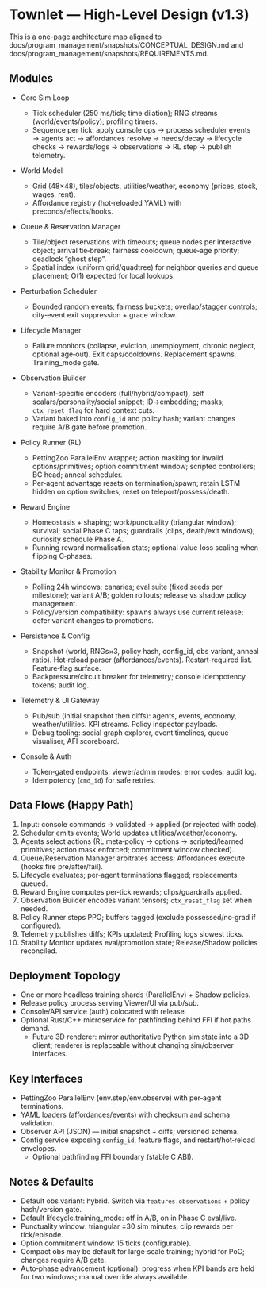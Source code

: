 # Townlet — High-Level Design (v1.3)

This is a one-page architecture map aligned to docs/program_management/snapshots/CONCEPTUAL_DESIGN.md and docs/program_management/snapshots/REQUIREMENTS.md.

## Modules

- Core Sim Loop
  - Tick scheduler (250 ms/tick; time dilation); RNG streams (world/events/policy); profiling timers.
  - Sequence per tick: apply console ops → process scheduler events → agents act → affordances resolve → needs/decay → lifecycle checks → rewards/logs → observations → RL step → publish telemetry.

- World Model
  - Grid (48×48), tiles/objects, utilities/weather, economy (prices, stock, wages, rent).
  - Affordance registry (hot‑reloaded YAML) with preconds/effects/hooks.

- Queue & Reservation Manager
  - Tile/object reservations with timeouts; queue nodes per interactive object; arrival tie‑break; fairness cooldown; queue‑age priority; deadlock “ghost step”.
  - Spatial index (uniform grid/quadtree) for neighbor queries and queue placement; O(1) expected for local lookups.

- Perturbation Scheduler
  - Bounded random events; fairness buckets; overlap/stagger controls; city‑event exit suppression + grace window.

- Lifecycle Manager
  - Failure monitors (collapse, eviction, unemployment, chronic neglect, optional age‑out). Exit caps/cooldowns. Replacement spawns. Training_mode gate.

- Observation Builder
  - Variant‑specific encoders (full/hybrid/compact), self scalars/personality/social snippet; ID→embedding; masks; `ctx_reset_flag` for hard context cuts.
  - Variant baked into `config_id` and policy hash; variant changes require A/B gate before promotion.

- Policy Runner (RL)
  - PettingZoo ParallelEnv wrapper; action masking for invalid options/primitives; option commitment window; scripted controllers; BC head; anneal scheduler.
  - Per‑agent advantage resets on termination/spawn; retain LSTM hidden on option switches; reset on teleport/possess/death.

- Reward Engine
  - Homeostasis + shaping; work/punctuality (triangular window); survival; social Phase C taps; guardrails (clips, death/exit windows); curiosity schedule Phase A.
  - Running reward normalisation stats; optional value‑loss scaling when flipping C‑phases.

- Stability Monitor & Promotion
  - Rolling 24h windows; canaries; eval suite (fixed seeds per milestone); variant A/B; golden rollouts; release vs shadow policy management.
  - Policy/version compatibility: spawns always use current release; defer variant changes to promotions.

- Persistence & Config
  - Snapshot (world, RNGs×3, policy hash, config_id, obs variant, anneal ratio). Hot‑reload parser (affordances/events). Restart‑required list. Feature‑flag surface.
  - Backpressure/circuit breaker for telemetry; console idempotency tokens; audit log.

- Telemetry & UI Gateway
  - Pub/sub (initial snapshot then diffs): agents, events, economy, weather/utilities. KPI streams. Policy inspector payloads.
  - Debug tooling: social graph explorer, event timelines, queue visualiser, AFI scoreboard.

- Console & Auth
  - Token‑gated endpoints; viewer/admin modes; error codes; audit log.
  - Idempotency (`cmd_id`) for safe retries.

## Data Flows (Happy Path)

1. Input: console commands → validated → applied (or rejected with code).
2. Scheduler emits events; World updates utilities/weather/economy.
3. Agents select actions (RL meta‑policy → options → scripted/learned primitives; action mask enforced; commitment window checked).
4. Queue/Reservation Manager arbitrates access; Affordances execute (hooks fire pre/after/fail).
5. Lifecycle evaluates; per‑agent terminations flagged; replacements queued.
6. Reward Engine computes per‑tick rewards; clips/guardrails applied.
7. Observation Builder encodes variant tensors; `ctx_reset_flag` set when needed.
8. Policy Runner steps PPO; buffers tagged (exclude possessed/no‑grad if configured).
9. Telemetry publishes diffs; KPIs updated; Profiling logs slowest ticks.
10. Stability Monitor updates eval/promotion state; Release/Shadow policies reconciled.

## Deployment Topology

- One or more headless training shards (ParallelEnv) + Shadow policies.
- Release policy process serving Viewer/UI via pub/sub.
- Console/API service (auth) colocated with release.
- Optional Rust/C++ microservice for pathfinding behind FFI if hot paths demand.
  - Future 3D renderer: mirror authoritative Python sim state into a 3D client; renderer is replaceable without changing sim/observer interfaces.

## Key Interfaces

- PettingZoo ParallelEnv (env.step/env.observe) with per‑agent terminations.
- YAML loaders (affordances/events) with checksum and schema validation.
- Observer API (JSON) — initial snapshot + diffs; versioned schema.
- Config service exposing `config_id`, feature flags, and restart/hot‑reload envelopes.
  - Optional pathfinding FFI boundary (stable C ABI).

## Notes & Defaults

- Default obs variant: hybrid. Switch via `features.observations` + policy hash/version gate.
- Default lifecycle.training_mode: off in A/B, on in Phase C eval/live.
- Punctuality window: triangular ±30 sim minutes; clip rewards per tick/episode.
- Option commitment window: 15 ticks (configurable).
- Compact obs may be default for large‑scale training; hybrid for PoC; changes require A/B gate.
- Auto‑phase advancement (optional): progress when KPI bands are held for two windows; manual override always available.
